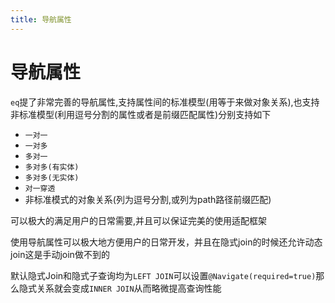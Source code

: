 ```yaml
---
title: 导航属性
---
```

# 导航属性
`eq`提了非常完善的导航属性,支持属性间的标准模型(用等于来做对象关系),也支持非标准模型(利用逗号分割的属性或者是前缀匹配属性)分别支持如下
- `一对一`
- `一对多`
- `多对一`
- `多对多(有实体)`
- `多对多(无实体)`
- `对一穿透`
- 非标准模式的对象关系(列为逗号分割,或列为path路径前缀匹配)

可以极大的满足用户的日常需要,并且可以保证完美的使用适配框架

使用导航属性可以极大地方便用户的日常开发，并且在隐式join的时候还允许动态join这是手动join做不到的

默认隐式Join和隐式子查询均为`LEFT JOIN`可以设置`@Navigate(required=true)`那么隐式关系就会变成`INNER JOIN`从而略微提高查询性能